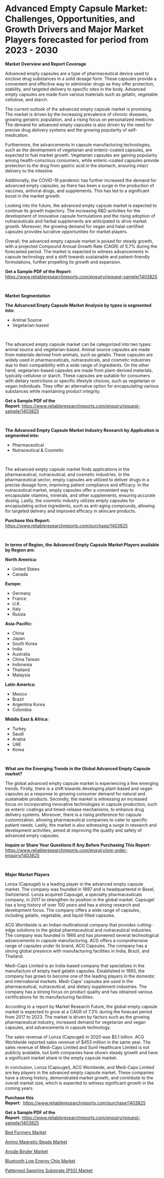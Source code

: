 <p><h1>Advanced Empty Capsule Market: Challenges, Opportunities, and Growth Drivers and Major Market Players forecasted for period from 2023 - 2030</h1></p><p><strong>Market Overview and Report Coverage</strong></p>
<p><p>Advanced empty capsules are a type of pharmaceutical device used to enclose drug substances in a solid dosage form. These capsules provide a convenient and effective way to administer drugs as they offer protection, stability, and targeted delivery to specific sites in the body. Advanced empty capsules are made from various materials such as gelatin, vegetable cellulose, and starch.</p><p>The current outlook of the advanced empty capsule market is promising. The market is driven by the increasing prevalence of chronic diseases, growing geriatric population, and a rising focus on personalized medicine. The demand for advanced empty capsules is also driven by the need for precise drug delivery systems and the growing popularity of self-medication.</p><p>Furthermore, the advancements in capsule manufacturing technologies, such as the development of vegetarian and enteric-coated capsules, are expected to fuel market growth. Vegetarian capsules are gaining popularity among health-conscious consumers, while enteric-coated capsules provide protection to the drug from gastric acid in the stomach, ensuring intact delivery to the intestine.</p><p>Additionally, the COVID-19 pandemic has further increased the demand for advanced empty capsules, as there has been a surge in the production of vaccines, antiviral drugs, and supplements. This has led to a significant boost in the market growth.</p><p>Looking into the future, the advanced empty capsule market is expected to continue its growth trajectory. The increasing R&D activities for the development of innovative capsule formulations and the rising adoption of nutraceuticals and herbal supplements are anticipated to drive market growth. Moreover, the growing demand for vegan and halal-certified capsules provides lucrative opportunities for market players.</p><p>Overall, the advanced empty capsule market is poised for steady growth, with a projected Compound Annual Growth Rate (CAGR) of 5.7% during the forecasted period. The market is expected to witness advancements in capsule technology and a shift towards sustainable and patient-friendly formulations, further propelling its growth and expansion.</p></p>
<p><strong>Get a Sample PDF of the Report:</strong> <a href="https://www.reliableresearchreports.com/enquiry/request-sample/1403825">https://www.reliableresearchreports.com/enquiry/request-sample/1403825</a></p>
<p>&nbsp;</p>
<p><strong>Market Segmentation</strong></p>
<p><strong>The Advanced Empty Capsule Market Analysis by types is segmented into:</strong></p>
<p><ul><li>Animal Source</li><li>Vegetarian-based</li></ul></p>
<p>&nbsp;</p>
<p><p>The advanced empty capsule market can be categorized into two types: animal source and vegetarian-based. Animal source capsules are made from materials derived from animals, such as gelatin. These capsules are widely used in pharmaceuticals, nutraceuticals, and cosmetic industries due to their compatibility with a wide range of ingredients. On the other hand, vegetarian-based capsules are made from plant-derived materials, typically cellulose or starch. These capsules are suitable for consumers with dietary restrictions or specific lifestyle choices, such as vegetarian or vegan individuals. They offer an alternative option for encapsulating various substances while maintaining product integrity.</p></p>
<p><strong>Get a Sample PDF of the Report:</strong>&nbsp;<a href="https://www.reliableresearchreports.com/enquiry/request-sample/1403825">https://www.reliableresearchreports.com/enquiry/request-sample/1403825</a></p>
<p>&nbsp;</p>
<p><strong>The Advanced Empty Capsule Market Industry Research by Application is segmented into:</strong></p>
<p><ul><li>Pharmaceutical</li><li>Nutraceutical & Cosmetic</li></ul></p>
<p>&nbsp;</p>
<p><p>The advanced empty capsule market finds applications in the pharmaceutical, nutraceutical, and cosmetic industries. In the pharmaceutical sector, empty capsules are utilized to deliver drugs in a precise dosage form, improving patient compliance and efficacy. In the nutraceutical market, empty capsules offer a convenient way to encapsulate vitamins, minerals, and other supplements, ensuring accurate dosing. Lastly, the cosmetic industry utilizes empty capsules for encapsulating active ingredients, such as anti-aging compounds, allowing for targeted delivery and improved efficacy in skincare products.</p></p>
<p><strong>Purchase this Report:</strong>&nbsp; <a href="https://www.reliableresearchreports.com/purchase/1403825">https://www.reliableresearchreports.com/purchase/1403825</a></p>
<p>&nbsp;</p>
<p><strong>In terms of Region, the Advanced Empty Capsule Market Players available by Region are:</strong></p>
<p>
    <p> <strong> North America: </strong>
        <ul>
            <li>United States</li>
            <li>Canada</li>
        </ul>
        </p> 
    <p> <strong> Europe: </strong>
        <ul>
            <li>Germany</li>
            <li>France</li>
            <li>U.K.</li>
            <li>Italy</li>
            <li>Russia</li>
        </ul>
        </p> 
    <p> <strong> Asia-Pacific: </strong>
        <ul>
            <li>China</li>
            <li>Japan</li>
            <li>South Korea</li>
            <li>India</li>
            <li>Australia</li>
            <li>China Taiwan</li>
            <li>Indonesia</li>
            <li>Thailand</li>
            <li>Malaysia</li>
        </ul>
        </p> 
    <p> <strong> Latin America: </strong>
        <ul>
            <li>Mexico</li>
            <li>Brazil</li>
            <li>Argentina Korea</li>
            <li>Colombia</li>
        </ul>
        </p> 
    <p> <strong> Middle East & Africa: </strong>
        <ul>
            <li>Turkey</li>
            <li>Saudi</li>
            <li>Arabia</li>
            <li>UAE</li>
            <li>Korea</li>
        </ul>
    </p>
    </p>
<p>&nbsp;</p>
<p><strong>What are the Emerging Trends in the Global Advanced Empty Capsule market?</strong></p>
<p><p>The global advanced empty capsule market is experiencing a few emerging trends. Firstly, there is a shift towards developing plant-based and vegan capsules as a response to growing consumer demand for natural and sustainable products. Secondly, the market is witnessing an increased focus on incorporating innovative technologies in capsule production, such as enteric coatings and timed-release mechanisms, to enhance drug delivery systems. Moreover, there is a rising preference for capsule customization, allowing pharmaceutical companies to cater to specific patient needs. Lastly, the market is also witnessing a surge in research and development activities, aimed at improving the quality and safety of advanced empty capsules.</p></p>
<p><strong>Inquire or Share Your Questions If Any Before Purchasing This Report</strong>- <a href="https://www.reliableresearchreports.com/enquiry/pre-order-enquiry/1403825">https://www.reliableresearchreports.com/enquiry/pre-order-enquiry/1403825</a></p>
<p>&nbsp;</p>
<p><strong>Major Market Players</strong></p>
<p><p>Lonza (Capsugel) is a leading player in the advanced empty capsule market. The company was founded in 1897 and is headquartered in Basel, Switzerland. Lonza acquired Capsugel, a specialty pharmaceuticals company, in 2017 to strengthen its position in the global market. Capsugel has a long history of over 100 years and has a strong research and development focus. The company offers a wide range of capsules, including gelatin, vegetable, and liquid-filled capsules.</p><p>ACG Worldwide is an Indian multinational company that provides cutting-edge solutions to the global pharmaceutical and nutraceutical industries. The company was founded in 1966 and has pioneered several technological advancements in capsule manufacturing. ACG offers a comprehensive range of capsules under its brand, ACG Capsules. The company has a strong global presence with manufacturing facilities in India, Brazil, and Thailand.</p><p>Medi-Caps Limited is an India-based company that specializes in the manufacture of empty hard gelatin capsules. Established in 1993, the company has grown to become one of the leading players in the domestic and international markets. Medi-Caps' capsules are used in the pharmaceutical, nutraceutical, and dietary supplement industries. The company has a strong focus on product quality and has obtained various certifications for its manufacturing facilities.</p><p>According to a report by Market Research Future, the global empty capsule market is expected to grow at a CAGR of 7.3% during the forecast period from 2017 to 2023. The market is driven by factors such as the growing pharmaceutical industry, increased demand for vegetarian and vegan capsules, and advancements in capsule technology.</p><p>The sales revenue of Lonza (Capsugel) in 2020 was $5.1 billion. ACG Worldwide reported sales revenue of $453 million in the same year. The sales revenue of Medi-Caps Limited and Sunil Healthcare Limited is not publicly available, but both companies have shown steady growth and have a significant market share in the empty capsule market.</p><p>In conclusion, Lonza (Capsugel), ACG Worldwide, and Medi-Caps Limited are key players in the advanced empty capsule market. These companies have a strong history, demonstrated market growth, and contribute to the overall market size, which is expected to witness significant growth in the coming years.</p></p>
<p><strong>Purchase this Report:</strong>&nbsp;&nbsp;<a href="https://www.reliableresearchreports.com/purchase/1403825">https://www.reliableresearchreports.com/purchase/1403825</a></p>
<p></p>
<p><strong>Get a Sample PDF of the Report:</strong>&nbsp;<a href="https://www.reliableresearchreports.com/enquiry/request-sample/1403825">https://www.reliableresearchreports.com/enquiry/request-sample/1403825</a></p>
<p><p><a href="https://medium.com/@damorgan64868/bed-formers-market-competitive-analysis-market-trends-and-forecast-to-2030-e5abb6147520">Bed Formers Market</a></p><p><a href="https://www.linkedin.com/pulse/amino-magnetic-beads-market-size-growth-forecast-from-0iytc/">Amino Magnetic Beads Market</a></p><p><a href="https://www.linkedin.com/pulse/anode-binder-market-research-report-unlocks-analysis-financial-98hic/">Anode Binder Market</a></p><p><a href="https://github.com/rahu1506/Market-Research-Report-List-1/blob/main/bluetooth-low-energy-chip-market.md">Bluetooth Low Energy Chip Market</a></p><p><a href="https://github.com/rahu1505/Market-Research-Report-List-1/blob/main/patterned-sapphire-substrate-pss-market.md">Patterned Sapphire Substrate (PSS) Market</a></p></p>